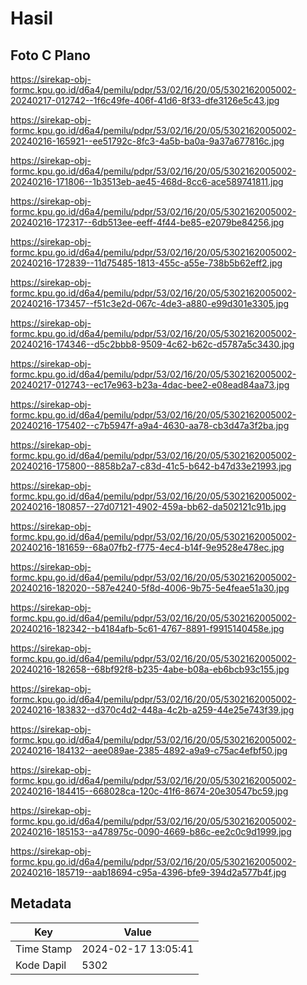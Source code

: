 # Hasil

## Foto C Plano

https://sirekap-obj-formc.kpu.go.id/d6a4/pemilu/pdpr/53/02/16/20/05/5302162005002-20240217-012742--1f6c49fe-406f-41d6-8f33-dfe3126e5c43.jpg

https://sirekap-obj-formc.kpu.go.id/d6a4/pemilu/pdpr/53/02/16/20/05/5302162005002-20240216-165921--ee51792c-8fc3-4a5b-ba0a-9a37a677816c.jpg

https://sirekap-obj-formc.kpu.go.id/d6a4/pemilu/pdpr/53/02/16/20/05/5302162005002-20240216-171806--1b3513eb-ae45-468d-8cc6-ace589741811.jpg

https://sirekap-obj-formc.kpu.go.id/d6a4/pemilu/pdpr/53/02/16/20/05/5302162005002-20240216-172317--6db513ee-eeff-4f44-be85-e2079be84256.jpg

https://sirekap-obj-formc.kpu.go.id/d6a4/pemilu/pdpr/53/02/16/20/05/5302162005002-20240216-172839--11d75485-1813-455c-a55e-738b5b62eff2.jpg

https://sirekap-obj-formc.kpu.go.id/d6a4/pemilu/pdpr/53/02/16/20/05/5302162005002-20240216-173457--f51c3e2d-067c-4de3-a880-e99d301e3305.jpg

https://sirekap-obj-formc.kpu.go.id/d6a4/pemilu/pdpr/53/02/16/20/05/5302162005002-20240216-174346--d5c2bbb8-9509-4c62-b62c-d5787a5c3430.jpg

https://sirekap-obj-formc.kpu.go.id/d6a4/pemilu/pdpr/53/02/16/20/05/5302162005002-20240217-012743--ec17e963-b23a-4dac-bee2-e08ead84aa73.jpg

https://sirekap-obj-formc.kpu.go.id/d6a4/pemilu/pdpr/53/02/16/20/05/5302162005002-20240216-175402--c7b5947f-a9a4-4630-aa78-cb3d47a3f2ba.jpg

https://sirekap-obj-formc.kpu.go.id/d6a4/pemilu/pdpr/53/02/16/20/05/5302162005002-20240216-175800--8858b2a7-c83d-41c5-b642-b47d33e21993.jpg

https://sirekap-obj-formc.kpu.go.id/d6a4/pemilu/pdpr/53/02/16/20/05/5302162005002-20240216-180857--27d07121-4902-459a-bb62-da502121c91b.jpg

https://sirekap-obj-formc.kpu.go.id/d6a4/pemilu/pdpr/53/02/16/20/05/5302162005002-20240216-181659--68a07fb2-f775-4ec4-b14f-9e9528e478ec.jpg

https://sirekap-obj-formc.kpu.go.id/d6a4/pemilu/pdpr/53/02/16/20/05/5302162005002-20240216-182020--587e4240-5f8d-4006-9b75-5e4feae51a30.jpg

https://sirekap-obj-formc.kpu.go.id/d6a4/pemilu/pdpr/53/02/16/20/05/5302162005002-20240216-182342--b4184afb-5c61-4767-8891-f9915140458e.jpg

https://sirekap-obj-formc.kpu.go.id/d6a4/pemilu/pdpr/53/02/16/20/05/5302162005002-20240216-182658--68bf92f8-b235-4abe-b08a-eb6bcb93c155.jpg

https://sirekap-obj-formc.kpu.go.id/d6a4/pemilu/pdpr/53/02/16/20/05/5302162005002-20240216-183832--d370c4d2-448a-4c2b-a259-44e25e743f39.jpg

https://sirekap-obj-formc.kpu.go.id/d6a4/pemilu/pdpr/53/02/16/20/05/5302162005002-20240216-184132--aee089ae-2385-4892-a9a9-c75ac4efbf50.jpg

https://sirekap-obj-formc.kpu.go.id/d6a4/pemilu/pdpr/53/02/16/20/05/5302162005002-20240216-184415--668028ca-120c-41f6-8674-20e30547bc59.jpg

https://sirekap-obj-formc.kpu.go.id/d6a4/pemilu/pdpr/53/02/16/20/05/5302162005002-20240216-185153--a478975c-0090-4669-b86c-ee2c0c9d1999.jpg

https://sirekap-obj-formc.kpu.go.id/d6a4/pemilu/pdpr/53/02/16/20/05/5302162005002-20240216-185719--aab18694-c95a-4396-bfe9-394d2a577b4f.jpg


## Metadata

| Key        | Value               |
| ---------- | ------------------- |
| Time Stamp | 2024-02-17 13:05:41 |
| Kode Dapil | 5302                |



